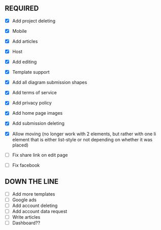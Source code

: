 ## REQUIRED
- [x] Add project deleting
- [x] Mobile
- [x] Add articles
- [x] Host
- [x] Add editing
- [x] Template support
- [x] Add all diagram submission shapes
- [x] Add terms of service
- [x] Add privacy policy
- [x] Add home page images
- [x] Add submission deleting
- [x] Allow moving (no longer work with 2 elements, but rather with one li element that is either list-style or not depending on whether it was placed)

- [ ] Fix share link on edit page
- [ ] Fix facebook

## DOWN THE LINE
- [ ] Add more templates
- [ ] Google ads
- [ ] Add account deleting
- [ ] Add account data request
- [ ] Write articles
- [ ] Dashboard??